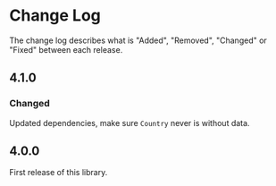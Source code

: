 # Change Log

The change log describes what is "Added", "Removed", "Changed" or "Fixed" between each release.

## 4.1.0

### Changed

Updated dependencies, make sure `Country` never is without data.

## 4.0.0

First release of this library. 
